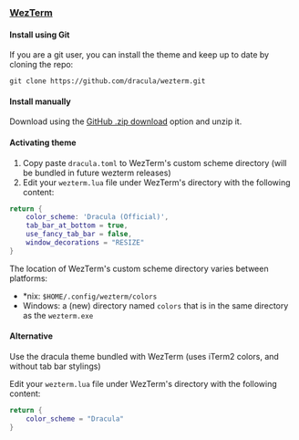 ### [WezTerm](https://wezfurlong.org/wezterm)

#### Install using Git

If you are a git user, you can install the theme and keep up to date by cloning the repo:

    git clone https://github.com/dracula/wezterm.git

#### Install manually

Download using the [GitHub .zip download](https://github.com/dracula/wezterm/archive/master.zip) option and unzip it.

#### Activating theme

1. Copy paste `dracula.toml` to WezTerm's custom scheme directory (will be bundled in future wezterm releases)
2. Edit your `wezterm.lua` file under WezTerm's directory with the following content:

```lua
return {
    color_scheme: 'Dracula (Official)',
	tab_bar_at_bottom = true,
    use_fancy_tab_bar = false,
	window_decorations = "RESIZE"
}
```

The location of WezTerm's custom scheme directory varies between platforms:

-   \*nix: `$HOME/.config/wezterm/colors`
-   Windows: a (new) directory named `colors` that is in the same directory as the `wezterm.exe`

#### Alternative

Use the dracula theme bundled with WezTerm (uses iTerm2 colors, and without tab bar stylings)

Edit your `wezterm.lua` file under WezTerm's directory with the following content:

```lua
return {
	color_scheme = "Dracula"
}
```
